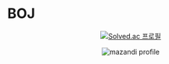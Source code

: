 # BOJ
<div align=center>
	<img src="https://img.shields.io/badge/Java-3776AB?style=flat&logo=Java&logoColor=white">
  	<img src="https://img.shields.io/badge/MySQL-3776AB?style=flat&logo=MySQL&logoColor=white">


 [![Solved.ac 프로필](http://mazassumnida.wtf/api/v2/generate_badge?boj=kevin9981)](https://solved.ac/유저네임)

![mazandi profile](http://mazandi.herokuapp.com/api?handle=kevin9981&theme=warm)
</div>

